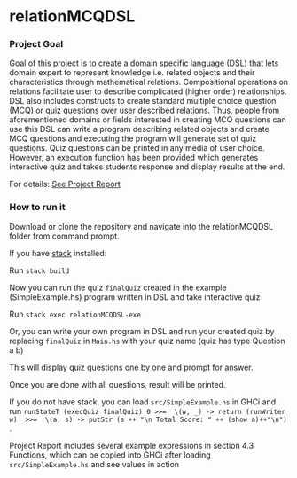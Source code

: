 # relationMCQDSL


### Project Goal
Goal of this project is to create a domain specific language (DSL) that lets domain expert to represent knowledge i.e. related objects and their characteristics through mathematical relations. Compositional operations on relations facilitate user to describe complicated (higher order) relationships. DSL also includes constructs to create standard multiple choice question (MCQ) or quiz questions over user described relations. Thus, people from aforementioned domains or fields interested in creating MCQ questions can use this DSL can write a program describing related objects and create MCQ questions and executing the program will generate set of quiz questions. Quiz questions can be printed in any media of user choice. However, an execution function has been provided which generates interactive quiz and takes students response and display results at the end.

For details: [See Project Report](https://github.com/faribaK/relationMCQDSL/blob/master/project%20report/document.pdf)


### How to run it
Download or clone the repository and navigate into the relationMCQDSL folder from command prompt.

If you have [stack](https://docs.haskellstack.org/en/stable/README/) installed:

Run `stack build`
    
Now you can run the quiz `finalQuiz` created in the example (SimpleExample.hs) program written in DSL and take interactive quiz
    
Run `stack exec relationMCQDSL-exe`

Or, you can write your own program in DSL and run your created quiz by replacing `finalQuiz` in `Main.hs` with your quiz name (quiz has type Question a b)

This will display quiz questions one by one and prompt for answer.

Once you are done with all questions, result will be printed.
   
If you do not have stack, you can load `src/SimpleExample.hs` in GHCi and run `runStateT (execQuiz finalQuiz) 0 >>= 
       \(w, _) -> return (runWriter w)  >>= 
       \(a, s) -> putStr (s ++ "\n Total Score: " ++ (show a)++"\n") `.

Project Report includes several example expressions in section 4.3 Functions, which can be copied into GHCi after loading `src/SimpleExample.hs` and see values in action 
